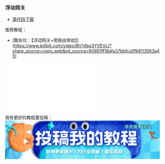 ### 浮动网关

* [源代码下载](https://github.com/linkease/nas-packages-luci/tree/main/luci/luci-app-floatip)

推荐教程：

* [酷友社：【浮动网关+旁路由体验】] (https://www.bilibili.com/video/BV14bq3YVEVc/?share_source=copy_web&vd_source=60661ff18afa37bbfca1f94f13563a45)

<iframe src="//player.bilibili.com/player.html?isOutside=true&aid=113627604453272&bvid=BV14bq3YVEVc&cid=27270251423&p=1&autoplay=0" scrolling="no" border="0" frameborder="no" framespacing="0" allowfullscreen="true"></iframe>

我有更好的教程要投稿：
[![image](./picture/post.png)](/zh/guide/istore/software/post-my-tutorial.html)

